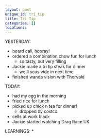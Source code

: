 ```yaml
---
layout: post
unique_id: tri_tip
title: Tri Tip
categories: []
locations: 
---
```


YESTERDAY:
* board call, hooray!
* ordered a combination chow fun for lunch
  * so tasty, but very filling
* Jackie made a tri tip steak for dinner
  * we'll sous vide in next time
* finished wanda vision with Thorvald

TODAY:
* had my egg in the morning
* fried rice for lunch
* picked up chick n tea for dinner!
  * dropped by costco
* cells at work black
* Jackie started watching Drag Race UK

LEARNINGS:
* 

